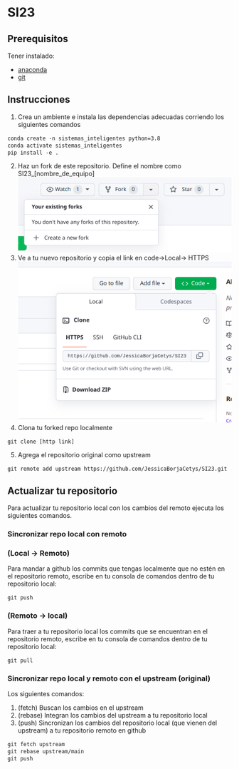 # SI23

## Prerequisitos
Tener instalado:
- [anaconda](https://www.anaconda.com/)
- [git](https://git-scm.com/book/en/v2/Getting-Started-Installing-Git)

## Instrucciones
1. Crea un ambiente e instala las dependencias adecuadas corriendo los siguientes comandos
```
conda create -n sistemas_inteligentes python=3.8
conda activate sistemas_inteligentes
pip install -e .
```
2. Haz un fork de este repositorio. Define el nombre como SI23_[nombre_de_equipo]
![create new fork](./imgs/forking.png)
3. Ve a tu nuevo repositorio y copia el link en code->Local-> HTTPS
![create new fork](./imgs/clone.png)
4. Clona tu forked repo localmente
```
git clone [http link]
```
5. Agrega el repositorio original como upstream

```
git remote add upstream https://github.com/JessicaBorjaCetys/SI23.git
```

## Actualizar tu repositorio
Para actualizar tu repositorio local con los cambios del remoto ejecuta los siguientes comandos.

### Sincronizar repo local con remoto
### (Local -> Remoto)
Para mandar a github los commits que tengas localmente que no estén en el repositorio remoto, escribe en tu consola de comandos dentro de tu repositorio local:

```
git push
```

### (Remoto -> local)
Para traer a tu repositorio local los commits que se encuentran en el repositorio remoto, escribe en tu consola de comandos dentro de tu repositorio local:

```
git pull
```

### Sincronizar repo local y remoto con el upstream (original)
Los siguientes comandos:

1. (fetch) Buscan los cambios en el upstream
2. (rebase) Integran los cambios del upstream a tu repositorio local
3. (push) Sincronizan los cambios del repositorio local (que vienen del upstream) a tu repositorio remoto en github

```
git fetch upstream
git rebase upstream/main
git push
```
